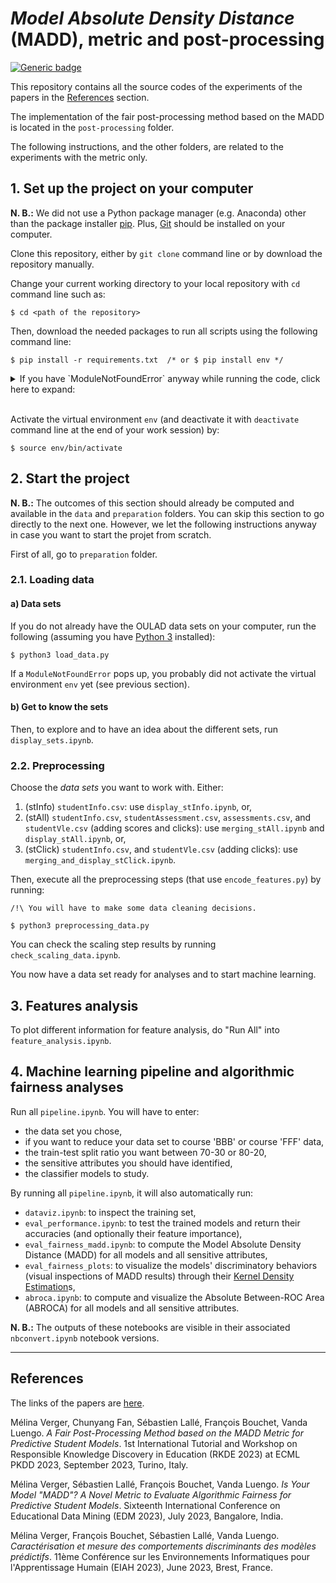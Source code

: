 # *Model Absolute Density Distance* (MADD), metric and post-processing

[![Generic badge](https://img.shields.io/badge/python-3.10.4-green.svg)](https://shields.io/)

This repository contains all the source codes of the experiments of the papers in the [References](#references) section.

The implementation of the fair post-processing method based on the MADD is located in the `post-processing` folder.

The following instructions, and the other folders, are related to the experiments with the metric only.

## 1. Set up the project on your computer

**N. B.:** We did not use a Python package manager (e.g. Anaconda) other than the package installer [pip](https://pip.pypa.io/en/latest/). Plus, [Git](https://git-scm.com) should be installed on your computer.

Clone this repository, either by `git clone` command line or by download the repository manually.

Change your current working directory to your local repository with `cd` command line such as:
```
$ cd <path of the repository>
```

Then, download the needed packages to run all scripts using the following command line:
```
$ pip install -r requirements.txt  /* or $ pip install env */
```
<details>
  <summary markdown="span">If you have `ModuleNotFoundError` anyway while running the code, click here to expand:</summary>
  
  > You may have changed the name of your local folder. If yes, put its initial name or do the following.
  > 
  > Clear the virtual environment:
  > ```
  > $ virtualenv --clear env
  > ```
  > 
  > Download the following packages with `pip install <name of the package>` command line: pandas, scikit-learn, nbconvert, matplotlib, seaborn, tabulate, ipykernel.
</details>
&nbsp;  

Activate the virtual environment `env` (and deactivate it with `deactivate` command line at the end of your work session) by:
```
$ source env/bin/activate
```

## 2. Start the project

**N. B.:** The outcomes of this section should already be computed and available in the `data` and `preparation` folders. You can skip this section to go directly to the next one. However, we let the following instructions anyway in case you want to start the projet from scratch.

First of all, go to `preparation` folder.

### 2.1. Loading data

#### a) Data sets

If you do not already have the OULAD data sets on your computer, run the following (assuming you have [Python 3](https://www.python.org/downloads/) installed):
```
$ python3 load_data.py
```

If a `ModuleNotFoundError` pops up, you probably did not activate the virtual environment `env` yet (see previous section).

#### b) Get to know the sets

Then, to explore and to have an idea about the different sets, run `display_sets.ipynb`.

### 2.2. Preprocessing

Choose the *data sets* you want to work with. Either:
1. (stInfo) `studentInfo.csv`: use `display_stInfo.ipynb`, or,
2. (stAll) `studentInfo.csv`, `studentAssessment.csv`, `assessments.csv`, and `studentVle.csv` (adding scores and clicks): use `merging_stAll.ipynb` and `display_stAll.ipynb`, or,
3. (stClick) `studentInfo.csv`, and `studentVle.csv` (adding clicks): use `merging_and_display_stClick.ipynb`.

Then, execute all the preprocessing steps (that use `encode_features.py`) by running:
```
/!\ You will have to make some data cleaning decisions.

$ python3 preprocessing_data.py
```

You can check the scaling step results by running `check_scaling_data.ipynb`.

You now have a data set ready for analyses and to start machine learning.

## 3. Features analysis

To plot different information for feature analysis, do "Run All" into `feature_analysis.ipynb`.

## 4. Machine learning pipeline and algorithmic fairness analyses

Run all `pipeline.ipynb`. You will have to enter:
* the data set you chose,
* if you want to reduce your data set to course 'BBB' or course 'FFF' data,
* the train-test split ratio you want between 70-30 or 80-20,
* the sensitive attributes you should have identified,
* the classifier models to study.

By running all `pipeline.ipynb`, it will also automatically run:
* `dataviz.ipynb`: to inspect the training set,
* `eval_performance.ipynb`: to test the trained models and return their accuracies (and optionally their feature importance),
* `eval_fairness_madd.ipynb`: to compute the Model Absolute Density Distance (MADD) for all models and all sensitive attributes,
* `eval_fairness_plots`: to visualize the models' discriminatory behaviors (visual inspections of MADD results) through their [Kernel Density Estimation](https://docs.scipy.org/doc/scipy/reference/generated/scipy.stats.gaussian_kde.html)s,
* `abroca.ipynb`: to compute and visualize the  Absolute Between-ROC Area (ABROCA) for all models and all sensitive attributes.

**N. B.:** The outputs of these notebooks are visible in their associated `nbconvert.ipynb` notebook versions.

***

## References

The links of the papers are [here](https://melinaverger.github.io/).

Mélina Verger, Chunyang Fan, Sébastien Lallé, François Bouchet, Vanda Luengo. *A Fair Post-Processing Method based on the MADD Metric for Predictive Student Models*. 1st International Tutorial and Workshop on Responsible Knowledge Discovery in Education (RKDE 2023) at ECML PKDD 2023, September 2023, Turino, Italy.

Mélina Verger, Sébastien Lallé, François Bouchet, Vanda Luengo. *Is Your Model "MADD"? A Novel Metric to Evaluate Algorithmic Fairness for Predictive Student Models*. Sixteenth International Conference on Educational Data Mining (EDM 2023), July 2023, Bangalore, India.

Mélina Verger, François Bouchet, Sébastien Lallé, Vanda Luengo. *Caractérisation et mesure des comportements discriminants des modèles prédictifs*. 11ème Conférence sur les Environnements Informatiques pour l'Apprentissage Humain (EIAH 2023), June 2023, Brest, France.